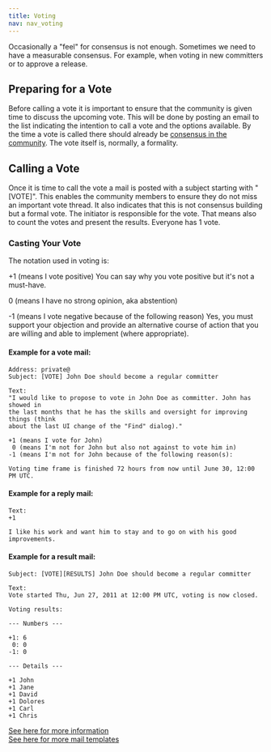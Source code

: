```yaml
---
title: Voting
nav: nav_voting
---
```


Occasionally a "feel" for consensus is not enough. Sometimes we need to have a
measurable consensus. For example, when voting in new committers or to approve a
release. 

## Preparing for a Vote

Before calling a vote it is important to ensure that the community is given time to
discuss the upcoming vote. This will be done by posting an email to the list
indicating the intention to call a vote and the options available. By the time a
vote is called there should already be [consensus in the community][1]. The vote 
itself is, normally, a formality.

## Calling a Vote

Once it is time to call the vote a mail is posted with a subject starting with
"[VOTE]". This enables the community members to ensure they do not miss an important
vote thread. It also indicates that this is not consensus building but a formal
vote. The initiator is responsible for the vote. That means also to count the votes
and present the results. Everyone has 1 vote.

### Casting Your Vote

The notation used in voting is:

+1 (means I vote positive)
   You can say why you vote positive but it's not a must-have.

 0 (means I have no strong opinion, aka abstention)

-1 (means I vote negative because of the following reason)
   Yes, you must support your objection and provide an alternative course of action
   that you are willing and able to implement (where appropriate).

#### Example for a vote mail:

    Address: private@
    Subject: [VOTE] John Doe should become a regular committer
    
    Text:
    "I would like to propose to vote in John Doe as committer. John has showed in
    the last months that he has the skills and oversight for improving things (think
    about the last UI change of the "Find" dialog)."
    
    +1 (means I vote for John)
     0 (means I'm not for John but also not against to vote him in)
    -1 (means I'm not for John because of the following reason(s):
    
    Voting time frame is finished 72 hours from now until June 30, 12:00 PM UTC.

#### Example for a reply mail:

    Text:
    +1
    
    I like his work and want him to stay and to go on with his good improvements.


#### Example for a result mail:

    Subject: [VOTE][RESULTS] John Doe should become a regular committer
    
    Text:
    Vote started Thu, Jun 27, 2011 at 12:00 PM UTC, voting is now closed.
    
    Voting results:
    
    --- Numbers ---
    
    +1: 6
     0: 0
    -1: 0
    
    --- Details ---
    
    +1 John
    +1 Jane
    +1 David
    +1 Dolores
    +1 Carl
    +1 Chris

[See here for more information][2] <br>
[See here for more mail templates][3]


[1]: consensusBuilding
[2]: http://apache.org/foundation/voting
[3]: http://community.apache.org/newcommitter
